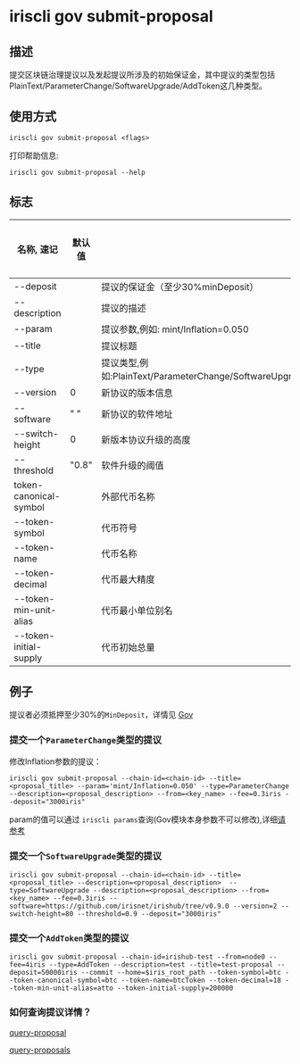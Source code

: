 # iriscli gov submit-proposal

## 描述

提交区块链治理提议以及发起提议所涉及的初始保证金，其中提议的类型包括PlainText/ParameterChange/SoftwareUpgrade/AddToken这几种类型。

## 使用方式

```
iriscli gov submit-proposal <flags>
```
打印帮助信息:

```
iriscli gov submit-proposal --help
```
## 标志

| 名称, 速记        | 默认值                      | 描述                                                                                                                                                 | 是否必须  |
| ---------------- | -------------------------- | ---------------------------------------------------------------------------------------------------------------------------------------------------- | -------- |
| --deposit        |                            | 提议的保证金（至少30%minDeposit）                                                                                                                         |          |
| --description    |                            | 提议的描述                                                                                                           | Yes      |
| --param          |                            | 提议参数,例如: mint/Inflation=0.050                                                                                |          |
| --title          |                            | 提议标题                                                                                                                           | Yes      |
| --type           |                            | 提议类型,例如:PlainText/ParameterChange/SoftwareUpgrade/SoftwareHalt/CommunityTaxUsage/AddToken                                                                  | Yes      |
| --version           |            0                | 新协议的版本信息                                                                           |       |
| --software           |           " "                 |  新协议的软件地址                                                                       |       |
| --switch-height           |       0                     |  新版本协议升级的高度                                                     |       |
| --threshold        | "0.8"   |  软件升级的阈值                                              |               |
| token-canonical-symbol   |        | 外部代币名称                                                 | |
| --token-symbol |  | 代币符号 | |
| --token-name |  | 代币名称 | |
| --token-decimal |  | 代币最大精度 | |
| --token-min-unit-alias |  | 代币最小单位别名 | |
| --token-initial-supply |  | 代币初始总量 | |

## 例子

提议者必须抵押至少30%的`MinDeposit`，详情见 [Gov](../../features/governance.md)

### 提交一个`ParameterChange`类型的提议

修改Inflation参数的提议：

```shell
iriscli gov submit-proposal --chain-id=<chain-id> --title=<proposal_title> --param='mint/Inflation=0.050' --type=ParameterChange --description=<proposal_description> --from=<key_name> --fee=0.3iris --deposit="3000iris" 
```

param的值可以通过 `iriscli params`查询(Gov模块本身参数不可以修改),详细[请参考](../params/README.md)

### 提交一个`SoftwareUpgrade`类型的提议

```shell
iriscli gov submit-proposal --chain-id=<chain-id> --title=<proposal_title> --description=<proposal_description>  --type=SoftwareUpgrade --description=<proposal_description> --from=<key_name> --fee=0.3iris --software=https://github.com/irisnet/irishub/tree/v0.9.0 --version=2 --switch-height=80 --threshold=0.9 --deposit="3000iris" 
```

### 提交一个`AddToken`类型的提议

```shell
iriscli gov submit-proposal --chain-id=irishub-test --from=node0 --fee=4iris --type=AddToken --description=test --title=test-proposal --deposit=50000iris --commit --home=$iris_root_path --token-symbol=btc --token-canonical-symbol=btc --token-name=btcToken --token-decimal=18 --token-min-unit-alias=atto --token-initial-supply=200000
```

###  如何查询提议详情？

[query-proposal](query-proposal.md)

[query-proposals](query-proposals.md)
